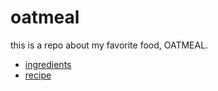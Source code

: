 # oatmeal
this is a repo about my favorite food, OATMEAL.
* [ingredients](ingredients.md)
* [recipe](recipe.md)